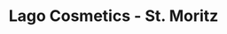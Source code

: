 ---
title: "Lago Cosmetics - St. Moritz"
url: /st-moritz/lago-cosmetics-st-moritz/
shop: Kosmetik
---